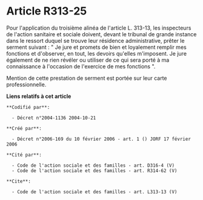 # Article R313-25

Pour l'application du troisième alinéa de l'article L. 313-13, les inspecteurs de l'action sanitaire et sociale doivent,
devant le tribunal de grande instance dans le ressort duquel se trouve leur résidence administrative, prêter le serment
suivant : " Je jure et promets de bien et loyalement remplir mes fonctions et d'observer, en tout, les devoirs qu'elles
m'imposent. Je jure également de ne rien révéler ou utiliser de ce qui sera porté à ma connaissance à l'occasion de
l'exercice de mes fonctions ". 

Mention de cette prestation de serment est portée sur leur carte professionnelle.

**Liens relatifs à cet article**

	**Codifié par**:

	  - Décret n°2004-1136 2004-10-21

	**Créé par**:

	  - Décret n°2006-169 du 10 février 2006 - art. 1 () JORF 17 février 2006

	**Cité par**:

	  - Code de l'action sociale et des familles - art. D316-4 (V)
	  - Code de l'action sociale et des familles - art. R314-62 (V)

	**Cite**:

	  - Code de l'action sociale et des familles - art. L313-13 (V)
